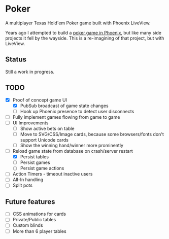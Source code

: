 # Poker

A multiplayer Texas Hold'em Poker game built with Phoenix LiveView.

Years ago I attempted to build a [poker game in Phoenix](https://github.com/begleynk/elixir-poker-server/),
but like many side projects it fell by the wayside. This is a re-imagining of that project, but
with LiveView.

## Status

Still a work in progress.

## TODO

* [x] Proof of concept game UI
  * [x] PubSub broadcast of game state changes
  * [ ] Hook up Phoenix presence to detect user disconnects
* [ ] Fully implement games flowing from game to game
* [ ] UI Improvements
  * [ ] Show active bets on table
  * [ ] Move to SVG/CSS/Image cards, because some browsers/fonts don't support Unicode cards
  * [ ] Show the winning hand/winner more prominently
* [ ] Reload game state from database on crash/server restart
  * [x] Persist tables
  * [ ] Persist games
  * [ ] Persist game actions
* [ ] Action Timers - timeout inactive users
* [ ] All-In handling
* [ ] Split pots

## Future features

* [ ] CSS animations for cards
* [ ] Private/Public tables
* [ ] Custom blinds
* [ ] More than 6 player tables
